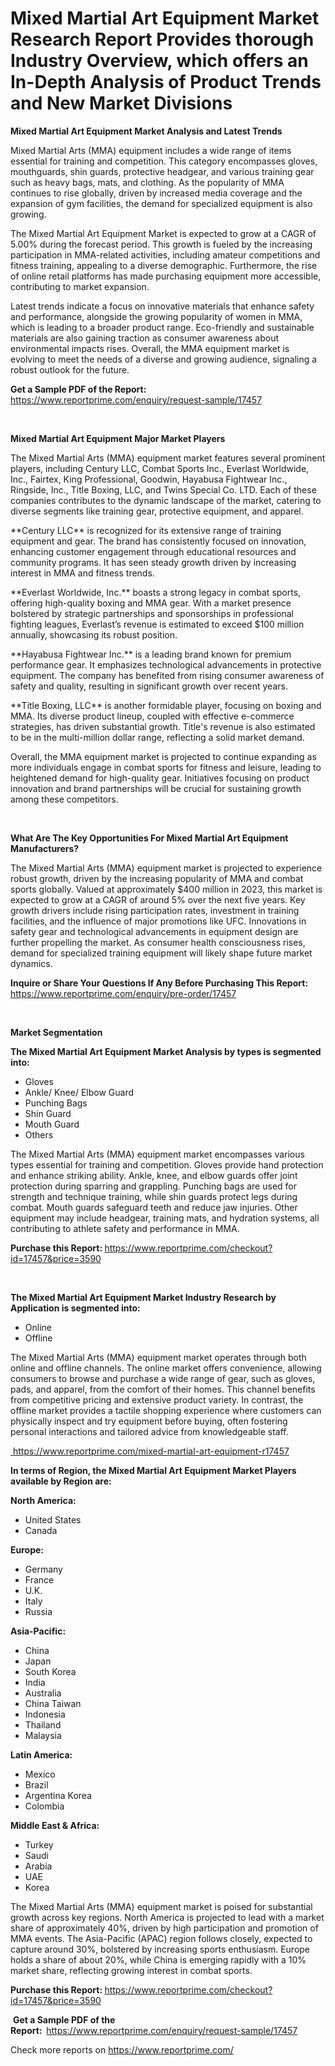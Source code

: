 <p><h1>Mixed Martial Art Equipment Market Research Report Provides thorough Industry Overview, which offers an In-Depth Analysis of Product Trends and New Market Divisions</h1></p><p><strong>Mixed Martial Art Equipment Market Analysis and Latest Trends</strong></p>
<p><p>Mixed Martial Arts (MMA) equipment includes a wide range of items essential for training and competition. This category encompasses gloves, mouthguards, shin guards, protective headgear, and various training gear such as heavy bags, mats, and clothing. As the popularity of MMA continues to rise globally, driven by increased media coverage and the expansion of gym facilities, the demand for specialized equipment is also growing.</p><p>The Mixed Martial Art Equipment Market is expected to grow at a CAGR of 5.00% during the forecast period. This growth is fueled by the increasing participation in MMA-related activities, including amateur competitions and fitness training, appealing to a diverse demographic. Furthermore, the rise of online retail platforms has made purchasing equipment more accessible, contributing to market expansion. </p><p>Latest trends indicate a focus on innovative materials that enhance safety and performance, alongside the growing popularity of women in MMA, which is leading to a broader product range. Eco-friendly and sustainable materials are also gaining traction as consumer awareness about environmental impacts rises. Overall, the MMA equipment market is evolving to meet the needs of a diverse and growing audience, signaling a robust outlook for the future.</p></p>
<p><strong>Get a Sample PDF of the Report:&nbsp;</strong> <a href="https://www.reportprime.com/enquiry/request-sample/17457?utm_campaign=3228&utm_medium=2&utm_source=Github&utm_content=ia&utm_term=18032025&utm_id=mixed-martial-art-equipment">https://www.reportprime.com/enquiry/request-sample/17457</a></p>
<p>&nbsp;</p>
<p><strong>Mixed Martial Art Equipment Major Market Players</strong></p>
<p><p>The Mixed Martial Arts (MMA) equipment market features several prominent players, including Century LLC, Combat Sports Inc., Everlast Worldwide, Inc., Fairtex, King Professional, Goodwin, Hayabusa Fightwear Inc., Ringside, Inc., Title Boxing, LLC, and Twins Special Co. LTD. Each of these companies contributes to the dynamic landscape of the market, catering to diverse segments like training gear, protective equipment, and apparel.</p><p>**Century LLC** is recognized for its extensive range of training equipment and gear. The brand has consistently focused on innovation, enhancing customer engagement through educational resources and community programs. It has seen steady growth driven by increasing interest in MMA and fitness trends.</p><p>**Everlast Worldwide, Inc.** boasts a strong legacy in combat sports, offering high-quality boxing and MMA gear. With a market presence bolstered by strategic partnerships and sponsorships in professional fighting leagues, Everlast’s revenue is estimated to exceed $100 million annually, showcasing its robust position.</p><p>**Hayabusa Fightwear Inc.** is a leading brand known for premium performance gear. It emphasizes technological advancements in protective equipment. The company has benefited from rising consumer awareness of safety and quality, resulting in significant growth over recent years.</p><p>**Title Boxing, LLC** is another formidable player, focusing on boxing and MMA. Its diverse product lineup, coupled with effective e-commerce strategies, has driven substantial growth. Title's revenue is also estimated to be in the multi-million dollar range, reflecting a solid market demand.</p><p>Overall, the MMA equipment market is projected to continue expanding as more individuals engage in combat sports for fitness and leisure, leading to heightened demand for high-quality gear. Initiatives focusing on product innovation and brand partnerships will be crucial for sustaining growth among these competitors.</p></p>
<p>&nbsp;</p>
<p><strong>What Are The Key Opportunities For Mixed Martial Art Equipment Manufacturers?</strong></p>
<p><p>The Mixed Martial Arts (MMA) equipment market is projected to experience robust growth, driven by the increasing popularity of MMA and combat sports globally. Valued at approximately $400 million in 2023, this market is expected to grow at a CAGR of around 5% over the next five years. Key growth drivers include rising participation rates, investment in training facilities, and the influence of major promotions like UFC. Innovations in safety gear and technological advancements in equipment design are further propelling the market. As consumer health consciousness rises, demand for specialized training equipment will likely shape future market dynamics.</p></p>
<p><strong>Inquire or Share Your Questions If Any Before Purchasing This Report:</strong> <a href="https://www.reportprime.com/enquiry/pre-order/17457?utm_campaign=3228&utm_medium=2&utm_source=Github&utm_content=ia&utm_term=18032025&utm_id=mixed-martial-art-equipment">https://www.reportprime.com/enquiry/pre-order/17457</a></p>
<p>&nbsp;</p>
<p><strong>Market Segmentation</strong></p>
<p><strong>The Mixed Martial Art Equipment Market Analysis by types is segmented into:</strong></p>
<p><ul><li>Gloves</li><li>Ankle/ Knee/ Elbow Guard</li><li>Punching Bags</li><li>Shin Guard</li><li>Mouth Guard</li><li>Others</li></ul></p>
<p><p>The Mixed Martial Arts (MMA) equipment market encompasses various types essential for training and competition. Gloves provide hand protection and enhance striking ability. Ankle, knee, and elbow guards offer joint protection during sparring and grappling. Punching bags are used for strength and technique training, while shin guards protect legs during combat. Mouth guards safeguard teeth and reduce jaw injuries. Other equipment may include headgear, training mats, and hydration systems, all contributing to athlete safety and performance in MMA.</p></p>
<p><strong>Purchase this Report:&nbsp;</strong><a href="https://www.reportprime.com/checkout?id=17457&price=3590&utm_campaign=3228&utm_medium=2&utm_source=Github&utm_content=ia&utm_term=18032025&utm_id=mixed-martial-art-equipment">https://www.reportprime.com/checkout?id=17457&price=3590</a></p>
<p>&nbsp;</p>
<p><strong>The Mixed Martial Art Equipment Market Industry Research by Application is segmented into:</strong></p>
<p><ul><li>Online</li><li>Offline</li></ul></p>
<p><p>The Mixed Martial Arts (MMA) equipment market operates through both online and offline channels. The online market offers convenience, allowing consumers to browse and purchase a wide range of gear, such as gloves, pads, and apparel, from the comfort of their homes. This channel benefits from competitive pricing and extensive product variety. In contrast, the offline market provides a tactile shopping experience where customers can physically inspect and try equipment before buying, often fostering personal interactions and tailored advice from knowledgeable staff.</p></p>
<p><a href="https://www.reportprime.com/mixed-martial-art-equipment-r17457?utm_campaign=3228&utm_medium=2&utm_source=Github&utm_content=ia&utm_term=18032025&utm_id=mixed-martial-art-equipment">&nbsp;https://www.reportprime.com/mixed-martial-art-equipment-r17457</a></p>
<p><strong>In terms of Region, the Mixed Martial Art Equipment Market Players available by Region are:</strong></p>
<p>
    <p> <strong> North America: </strong>
        <ul>
            <li>United States</li>
            <li>Canada</li>
        </ul>
        </p> 
    <p> <strong> Europe: </strong>
        <ul>
            <li>Germany</li>
            <li>France</li>
            <li>U.K.</li>
            <li>Italy</li>
            <li>Russia</li>
        </ul>
        </p> 
    <p> <strong> Asia-Pacific: </strong>
        <ul>
            <li>China</li>
            <li>Japan</li>
            <li>South Korea</li>
            <li>India</li>
            <li>Australia</li>
            <li>China Taiwan</li>
            <li>Indonesia</li>
            <li>Thailand</li>
            <li>Malaysia</li>
        </ul>
        </p> 
    <p> <strong> Latin America: </strong>
        <ul>
            <li>Mexico</li>
            <li>Brazil</li>
            <li>Argentina Korea</li>
            <li>Colombia</li>
        </ul>
        </p> 
    <p> <strong> Middle East & Africa: </strong>
        <ul>
            <li>Turkey</li>
            <li>Saudi</li>
            <li>Arabia</li>
            <li>UAE</li>
            <li>Korea</li>
        </ul>
    </p>
    </p>
<p><p>The Mixed Martial Arts (MMA) equipment market is poised for substantial growth across key regions. North America is projected to lead with a market share of approximately 40%, driven by high participation and promotion of MMA events. The Asia-Pacific (APAC) region follows closely, expected to capture around 30%, bolstered by increasing sports enthusiasm. Europe holds a share of about 20%, while China is emerging rapidly with a 10% market share, reflecting growing interest in combat sports.</p></p>
<p><strong>Purchase this Report: </strong><a href="https://www.reportprime.com/checkout?id=17457&price=3590&utm_campaign=3228&utm_medium=2&utm_source=Github&utm_content=ia&utm_term=18032025&utm_id=mixed-martial-art-equipment">https://www.reportprime.com/checkout?id=17457&price=3590</a></p>
<p>&nbsp;<strong>Get a Sample PDF of the Report:&nbsp;&nbsp;</strong><a href="https://www.reportprime.com/enquiry/request-sample/17457?utm_campaign=3228&utm_medium=2&utm_source=Github&utm_content=ia&utm_term=18032025&utm_id=mixed-martial-art-equipment">https://www.reportprime.com/enquiry/request-sample/17457</a></p>
<p><strong></strong></p>
<p>Check more reports on <a href="https://www.reportprime.com/?utm_campaign=3228&utm_medium=2&utm_source=Github&utm_content=ia&utm_term=18032025&utm_id=mixed-martial-art-equipment">https://www.reportprime.com/</a></p>